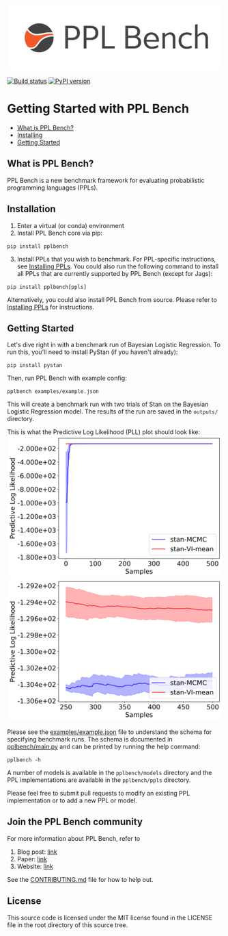 [![](docs/assets/logo.png)]((https://facebookresearch.github.io/pplbench/))



[![Build status](https://github.com/facebookresearch/pplbench/workflows/build/badge.svg?branch=master)](https://github.com/facebookresearch/pplbench/actions?query=workflow%3Abuild)
[![PyPI version](https://badge.fury.io/py/pplbench.svg)](https://pypi.org/project/pplbench/)

# Getting Started with PPL Bench

* [What is PPL Bench?](#what-is-ppl-bench)
* [Installing](#installation)
* [Getting Started](#getting-started)



## What is PPL Bench?

PPL Bench is a new benchmark framework for evaluating probabilistic programming languages (PPLs).

## Installation

1. Enter a virtual (or conda) environment
2. Install PPL Bench core via pip:

```
pip install pplbench
```

3. Install PPLs that you wish to benchmark. For PPL-specific instructions, see [Installing PPLs](docs/working_with_ppls.md).
You could also run the following command to install all PPLs that are currently supported by PPL Bench (except for Jags):

```
pip install pplbench[ppls]
```

Alternatively, you could also install PPL Bench from source. Please refer to [Installing PPLs](docs/working_with_ppls.md)
for instructions.

## Getting Started

Let's dive right in with a benchmark run of Bayesian Logistic Regression. To run this, you'll need to install
PyStan (if you haven't already):

```
pip install pystan
```

Then, run PPL Bench with example config:

```
pplbench examples/example.json
```

This will create a benchmark run with two trials of Stan on the Bayesian Logistic Regression model. The results of the run are saved in the `outputs/` directory.

This is what the Predictive Log Likelihood (PLL) plot should look like:
![PLL plot of example run](website/static/img/example_pystan_pll.svg)
![PLL half plot of example run](website/static/img/example_pystan_pll_half.svg)


Please see the [examples/example.json](examples/example.json) file to understand the schema for specifying benchmark runs. The schema is documented in [pplbench/main.py](pplbench/main.py) and can be printed by running the help command:

```
pplbench -h
```

A number of models is available in the `pplbench/models` directory and the PPL implementations are available in the `pplbench/ppls` directory.

Please feel free to submit pull requests to modify an existing PPL implementation or to add a new PPL or model.


## Join the PPL Bench community

 For more information about PPL Bench, refer to

1. Blog post: [link](https://ai.facebook.com/blog/ppl-bench-creating-a-standard-for-benchmarking-probabilistic-programming-languages)
2. Paper: [link](https://arxiv.org/abs/2010.08886)
3. Website: [link](https://facebookresearch.github.io/pplbench/)

See the [CONTRIBUTING.md](CONTRIBUTING.md) file for how to help out.

## License

This source code is licensed under the MIT license found in the
LICENSE file in the root directory of this source tree.
